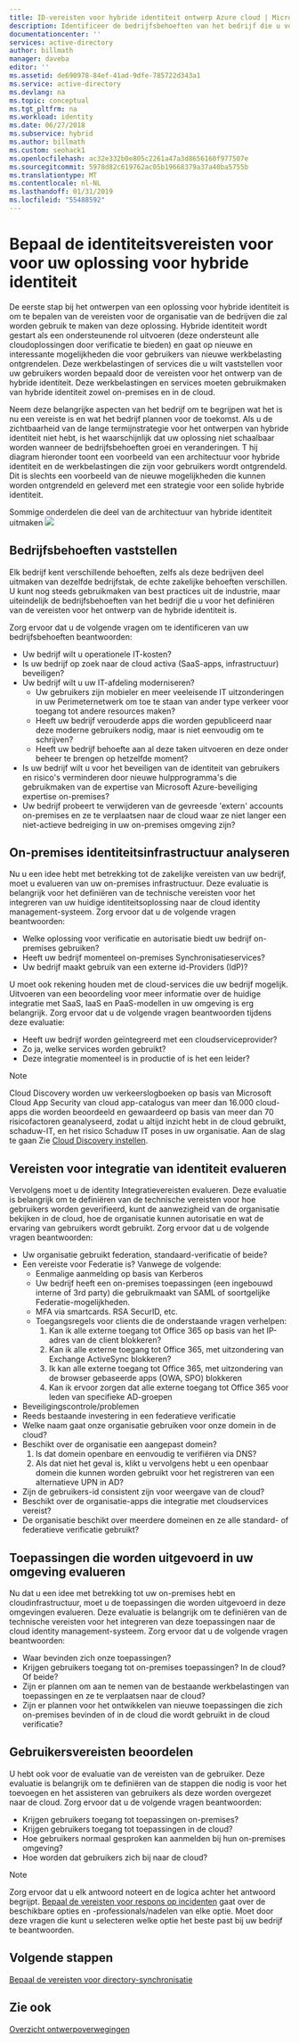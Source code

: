 ```yaml
---
title: ID-vereisten voor hybride identiteit ontwerp Azure cloud | Microsoft Docs
description: Identificeer de bedrijfsbehoeften van het bedrijf die u voor het definiëren van de vereisten voor het ontwerp van de hybride identiteit.
documentationcenter: ''
services: active-directory
author: billmath
manager: daveba
editor: ''
ms.assetid: de690978-84ef-41ad-9dfe-785722d343a1
ms.service: active-directory
ms.devlang: na
ms.topic: conceptual
ms.tgt_pltfrm: na
ms.workload: identity
ms.date: 06/27/2018
ms.subservice: hybrid
ms.author: billmath
ms.custom: seohack1
ms.openlocfilehash: ac32e332b0e805c2261a47a3d8656160f977507e
ms.sourcegitcommit: 5978d82c619762ac05b19668379a37a40ba5755b
ms.translationtype: MT
ms.contentlocale: nl-NL
ms.lasthandoff: 01/31/2019
ms.locfileid: "55488592"
---
```

# <a name="determine-identity-requirements-for-your-hybrid-identity-solution"></a>Bepaal de identiteitsvereisten voor voor uw oplossing voor hybride identiteit
De eerste stap bij het ontwerpen van een oplossing voor hybride identiteit is om te bepalen van de vereisten voor de organisatie van de bedrijven die zal worden gebruik te maken van deze oplossing.  Hybride identiteit wordt gestart als een ondersteunende rol uitvoeren (deze ondersteunt alle cloudoplossingen door verificatie te bieden) en gaat op nieuwe en interessante mogelijkheden die voor gebruikers van nieuwe werkbelasting ontgrendelen.  Deze werkbelastingen of services die u wilt vaststellen voor uw gebruikers worden bepaald door de vereisten voor het ontwerp van de hybride identiteit.  Deze werkbelastingen en services moeten gebruikmaken van hybride identiteit zowel on-premises en in de cloud.  

Neem deze belangrijke aspecten van het bedrijf om te begrijpen wat het is nu een vereiste is en wat het bedrijf plannen voor de toekomst. Als u de zichtbaarheid van de lange termijnstrategie voor het ontwerpen van hybride identiteit niet hebt, is het waarschijnlijk dat uw oplossing niet schaalbaar worden wanneer de bedrijfsbehoeften groei en veranderingen.   T hij diagram hieronder toont een voorbeeld van een architectuur voor hybride identiteit en de werkbelastingen die zijn voor gebruikers wordt ontgrendeld. Dit is slechts een voorbeeld van de nieuwe mogelijkheden die kunnen worden ontgrendeld en geleverd met een strategie voor een solide hybride identiteit. 

Sommige onderdelen die deel van de architectuur van hybride identiteit uitmaken ![](./media/plan-hybrid-identity-design-considerations/hybrid-identity-architechture.png)

## <a name="determine-business-needs"></a>Bedrijfsbehoeften vaststellen
Elk bedrijf kent verschillende behoeften, zelfs als deze bedrijven deel uitmaken van dezelfde bedrijfstak, de echte zakelijke behoeften verschillen. U kunt nog steeds gebruikmaken van best practices uit de industrie, maar uiteindelijk de bedrijfsbehoeften van het bedrijf die u voor het definiëren van de vereisten voor het ontwerp van de hybride identiteit is. 

Zorg ervoor dat u de volgende vragen om te identificeren van uw bedrijfsbehoeften beantwoorden:

* Uw bedrijf wilt u operationele IT-kosten?
* Is uw bedrijf op zoek naar de cloud activa (SaaS-apps, infrastructuur) beveiligen?
* Uw bedrijf wilt u uw IT-afdeling moderniseren?
  * Uw gebruikers zijn mobieler en meer veeleisende IT uitzonderingen in uw Perimeternetwerk om toe te staan van ander type verkeer voor toegang tot andere resources maken?
  * Heeft uw bedrijf verouderde apps die worden gepubliceerd naar deze moderne gebruikers nodig, maar is niet eenvoudig om te schrijven?
  * Heeft uw bedrijf behoefte aan al deze taken uitvoeren en deze onder beheer te brengen op hetzelfde moment?
* Is uw bedrijf wilt u voor het beveiligen van de identiteit van gebruikers en risico's verminderen door nieuwe hulpprogramma's die gebruikmaken van de expertise van Microsoft Azure-beveiliging expertise on-premises?
* Uw bedrijf probeert te verwijderen van de gevreesde 'extern' accounts on-premises en ze te verplaatsen naar de cloud waar ze niet langer een niet-actieve bedreiging in uw on-premises omgeving zijn?

## <a name="analyze-on-premises-identity-infrastructure"></a>On-premises identiteitsinfrastructuur analyseren
Nu u een idee hebt met betrekking tot de zakelijke vereisten van uw bedrijf, moet u evalueren van uw on-premises infrastructuur. Deze evaluatie is belangrijk voor het definiëren van de technische vereisten voor het integreren van uw huidige identiteitsoplossing naar de cloud identity management-systeem. Zorg ervoor dat u de volgende vragen beantwoorden:

* Welke oplossing voor verificatie en autorisatie biedt uw bedrijf on-premises gebruiken? 
* Heeft uw bedrijf momenteel on-premises Synchronisatieservices?
* Uw bedrijf maakt gebruik van een externe id-Providers (IdP)?

U moet ook rekening houden met de cloud-services die uw bedrijf mogelijk. Uitvoeren van een beoordeling voor meer informatie over de huidige integratie met SaaS, IaaS en PaaS-modellen in uw omgeving is erg belangrijk. Zorg ervoor dat u de volgende vragen beantwoorden tijdens deze evaluatie:

* Heeft uw bedrijf worden geïntegreerd met een cloudserviceprovider?
* Zo ja, welke services worden gebruikt?
* Deze integratie momenteel is in productie of is het een leider?

> [!NOTE]
> Cloud Discovery worden uw verkeerslogboeken op basis van Microsoft Cloud App Security van cloud app-catalogus van meer dan 16.000 cloud-apps die worden beoordeeld en gewaardeerd op basis van meer dan 70 risicofactoren geanalyseerd, zodat u altijd inzicht hebt in de cloud gebruikt, schaduw-IT, en het risico Schaduw IT poses in uw organisatie. Aan de slag te gaan Zie [Cloud Discovery instellen](/cloud-app-security/set-up-cloud-discovery).
> 
> 

## <a name="evaluate-identity-integration-requirements"></a>Vereisten voor integratie van identiteit evalueren
Vervolgens moet u de identity Integratievereisten evalueren. Deze evaluatie is belangrijk om te definiëren van de technische vereisten voor hoe gebruikers worden geverifieerd, kunt de aanwezigheid van de organisatie bekijken in de cloud, hoe de organisatie kunnen autorisatie en wat de ervaring van gebruikers wordt gebruikt. Zorg ervoor dat u de volgende vragen beantwoorden:

* Uw organisatie gebruikt federation, standaard-verificatie of beide?
* Een vereiste voor Federatie is?  Vanwege de volgende:
  * Eenmalige aanmelding op basis van Kerberos
  * Uw bedrijf heeft een on-premises toepassingen (een ingebouwd interne of 3rd party) die gebruikmaakt van SAML of soortgelijke Federatie-mogelijkheden.
  * MFA via smartcards. RSA SecurID, etc.
  * Toegangsregels voor clients die de onderstaande vragen verhelpen:
    1. Kan ik alle externe toegang tot Office 365 op basis van het IP-adres van de client blokkeren?
    2. Kan ik alle externe toegang tot Office 365, met uitzondering van Exchange ActiveSync blokkeren?
    3. Ik kan alle externe toegang tot Office 365, met uitzondering van de browser gebaseerde apps (OWA, SPO) blokkeren
    4. Kan ik ervoor zorgen dat alle externe toegang tot Office 365 voor leden van specifieke AD-groepen
* Beveiligingscontrole/problemen
* Reeds bestaande investering in een federatieve verificatie
* Welke naam gaat onze organisatie gebruiken voor onze domein in de cloud?
* Beschikt over de organisatie een aangepast domein?
  1. Is dat domein openbare en eenvoudig te verifiëren via DNS?
  2. Als dat niet het geval is, klikt u vervolgens hebt u een openbaar domein die kunnen worden gebruikt voor het registreren van een alternatieve UPN in AD?
* Zijn de gebruikers-id consistent zijn voor weergave van de cloud? 
* Beschikt over de organisatie-apps die integratie met cloudservices vereist?
* De organisatie beschikt over meerdere domeinen en ze alle standard- of federatieve verificatie gebruikt?

## <a name="evaluate-applications-that-run-in-your-environment"></a>Toepassingen die worden uitgevoerd in uw omgeving evalueren
Nu dat u een idee met betrekking tot uw on-premises hebt en cloudinfrastructuur, moet u de toepassingen die worden uitgevoerd in deze omgevingen evalueren. Deze evaluatie is belangrijk om te definiëren van de technische vereisten voor het integreren van deze toepassingen naar de cloud identity management-systeem. Zorg ervoor dat u de volgende vragen beantwoorden:

* Waar bevinden zich onze toepassingen?
* Krijgen gebruikers toegang tot on-premises toepassingen?  In de cloud? Of beide?
* Zijn er plannen om aan te nemen van de bestaande werkbelastingen van toepassingen en ze te verplaatsen naar de cloud?
* Zijn er plannen voor het ontwikkelen van nieuwe toepassingen die zich on-premises bevinden of in de cloud die wordt gebruikt in de cloud verificatie?

## <a name="evaluate-user-requirements"></a>Gebruikersvereisten beoordelen
U hebt ook voor de evaluatie van de vereisten van de gebruiker. Deze evaluatie is belangrijk om te definiëren van de stappen die nodig is voor het toevoegen en het assisteren van gebruikers als deze worden overgezet naar de cloud. Zorg ervoor dat u de volgende vragen beantwoorden:

* Krijgen gebruikers toegang tot toepassingen on-premises?
* Krijgen gebruikers toegang tot toepassingen in de cloud?
* Hoe gebruikers normaal gesproken kan aanmelden bij hun on-premises omgeving?
* Hoe worden dat gebruikers zich bij naar de cloud?

> [!NOTE]
> Zorg ervoor dat u elk antwoord noteert en de logica achter het antwoord begrijpt. [Bepaal de vereisten voor respons op incidenten](plan-hybrid-identity-design-considerations-incident-response-requirements.md) gaat over de beschikbare opties en -professionals/nadelen van elke optie.  Moet door deze vragen die kunt u selecteren welke optie het beste past bij uw bedrijf te beantwoorden.
> 
> 

## <a name="next-steps"></a>Volgende stappen
[Bepaal de vereisten voor directory-synchronisatie](plan-hybrid-identity-design-considerations-directory-sync-requirements.md)

## <a name="see-also"></a>Zie ook
[Overzicht ontwerpoverwegingen](plan-hybrid-identity-design-considerations-overview.md)

